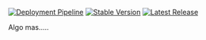 

[![Deployment Pipeline](https://github.com/GastonFenske/article-ms-azure/actions/workflows/pipeline.yml/badge.svg)](https://github.com/GastonFenske/article-ms-azure/actions/workflows/pipeline.yml)
[![Stable Version](https://img.shields.io/github/v/tag/anothrNick/github-tag-action)](https://img.shields.io/github/v/tag/anothrNick/github-tag-action)
[![Latest Release](https://img.shields.io/github/v/release/anothrNick/github-tag-action?color=%233D9970)](https://img.shields.io/github/v/release/anothrNick/github-tag-action?color=%233D9970)

Algo mas.....
